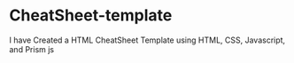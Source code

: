 # CheatSheet-template
I have Created a HTML CheatSheet Template using HTML, CSS, Javascript, and Prism js
